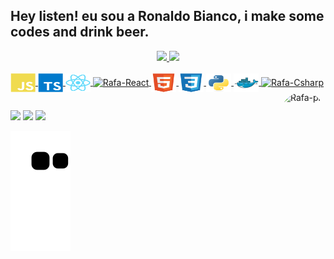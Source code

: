 ## Hey listen! eu sou a Ronaldo Bianco, i make some codes and drink beer.
<div align="center">
  <a href="https://github.com/ronaldobianco">
  <img height="180em" src="https://github-readme-stats.vercel.app/api?username=ronaldobianco&show_icons=true&theme=ocean_dark&include_all_commits=true&count_private=true"/>
  <img height="180em" src="https://github-readme-stats.vercel.app/api/top-langs/?username=ronaldobianco&layout=compact&langs_count=7&theme=ocean_dark"/>
</div>
<div style="display: inline_block"><br>
  <img align="center" alt="Rafa-Js" height="30" width="40" src="https://raw.githubusercontent.com/devicons/devicon/master/icons/javascript/javascript-plain.svg">
  <img align="center" alt="Rafa-Ts" height="30" width="40" src="https://raw.githubusercontent.com/devicons/devicon/master/icons/typescript/typescript-plain.svg">
  <img align="center" alt="Rafa-React" height="30" width="40" src="https://raw.githubusercontent.com/devicons/devicon/master/icons/react/react-original.svg">
  <img align="center" alt="Rafa-React" height="30" width="40" src="https://cdn.worldvectorlogo.com/logos/angular-icon.svg">
  <img align="center" alt="Rafa-HTML" height="30" width="40" src="https://raw.githubusercontent.com/devicons/devicon/master/icons/html5/html5-original.svg">
  <img align="center" alt="Rafa-CSS" height="30" width="40" src="https://raw.githubusercontent.com/devicons/devicon/master/icons/css3/css3-original.svg">
  <img align="center" alt="Rafa-Python" height="30" width="40" src="https://raw.githubusercontent.com/devicons/devicon/master/icons/python/python-original.svg">
  <img align="center" alt="Rafa-Csharp" height="30" width="40" src="https://raw.githubusercontent.com/devicons/devicon/master/icons/docker/docker-original.svg">
  <img align="center" alt="Rafa-Csharp" height="30" width="40" src="https://cdn.iconscout.com/icon/free/png-256/node-js-1174925.png">
  <img align="right" alt="Rafa-pic" height="150" style="border-radius:500px;" src="https://media4.giphy.com/media/QTAVEex4ANH1pcdg16/giphy.gif?cid=ecf05e47nsziu5obc3sc854r7lxl22q34csbnidca76vaf3z&rid=giphy.gif&ct=g">
</div>
  
  ##
 
<div> 
    <a href="https://www.behance.net/ronaldobianco" target="_blank"><img src="https://img.shields.io/badge/behance-131418?style=for-the-badge&logo=behance&logoColor=white" target="_blank"></a>
 	<a href="https://twitter.com/ronaldocsh" target="_blank"><img src="https://img.shields.io/badge/twitter-1DA1F2?style=for-the-badge&logo=twitter&logoColor=white" target="_blank"></a>
    <a href="https://www.linkedin.com/in/ronaldo-bianchi/" target="_blank"><img src="https://img.shields.io/badge/-LinkedIn-%230077B5?style=for-the-badge&logo=linkedin&logoColor=white" target="_blank"></a> 
 
  ![Snake animation](https://github.com/rafaballerini/rafaballerini/blob/output/github-contribution-grid-snake.svg)
 
</div>
